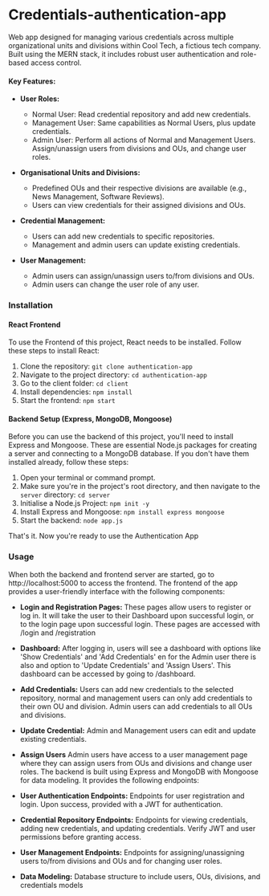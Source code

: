 # Credentials-authentication-app
Web app designed for managing various credentials across multiple organizational units and divisions within Cool Tech, a fictious tech company. Built using the MERN stack, it includes robust user authentication and role-based access control.

#### Key Features:
- **User Roles:**
  - Normal User: Read credential repository and add new credentials.
  - Management User: Same capabilities as Normal Users, plus update credentials.
  - Admin User: Perform all actions of Normal and Management Users. Assign/unassign users from divisions and OUs, and change user roles.

- **Organisational Units and Divisions:**
  - Predefined OUs and their respective divisions are available (e.g., News Management, Software Reviews).
  - Users can view credentials for their assigned divisions and OUs.

- **Credential Management:**
  - Users can add new credentials to specific repositories.
  - Management and admin users can update existing credentials.

- **User Management:**
  - Admin users can assign/unassign users to/from divisions and OUs.
  - Admin users can change the user role of any user.

### Installation

#### React Frontend
To use the Frontend of this project, React needs to be installed. Follow these steps to install React:
1. Clone the repository: `git clone authentication-app`
2. Navigate to the project directory: `cd authentication-app`
3. Go to the client folder: `cd client` 
4. Install dependencies: `npm install`
5. Start the frontend: `npm start`

#### Backend Setup (Express, MongoDB, Mongoose)
Before you can use the backend of this project, you'll need to install Express and Mongoose. These are essential Node.js packages for creating a server and connecting to a MongoDB database. If you don't have them installed already, follow these steps:
1. Open your terminal or command prompt.
2. Make sure you're in the project's root directory, and then navigate to the `server` directory: `cd server`
3. Initialise a Node.js Project: `npm init -y`
4. Install Express and Mongoose: `npm install express mongoose`
5. Start the backend: `node app.js`

That's it. Now you're ready to use the Authentication App

### Usage
When both the backend and frontend server are started, go to http://localhost:5000 to access the frontend. 
The frontend of the app provides a user-friendly interface with the following components:

- **Login and Registration Pages:** These pages allow users to register or log in. It will take the user to their Dashboard upon successful login, or to the login page upon successful login. These pages are accessed with /login and /registration
- **Dashboard:** After logging in, users will see a dashboard with options like 'Show Credentials' and 'Add Credentials' en for the Admin user there is also and option to 'Update Credentials' and 'Assign Users'. This dashboard can be accessed by going to /dashboard. 
- **Add Credentials:** Users can add new credentials to the selected repository, normal and management users can only add credentials to their own OU and division. Admin users can add credentials to all OUs and divisions.
- **Update Credential:** Admin and Management users can edit and update existing credentials.
- **Assign Users** Admin users have access to a user management page where they can assign users from OUs and divisions and change user roles.
The backend is built using Express and MongoDB with Mongoose for data modeling. It provides the following endpoints:
- **User Authentication Endpoints:** Endpoints for user registration and login. Upon success, provided with a JWT for authentication.
- **Credential Repository Endpoints:** Endpoints for viewing credentials, adding new credentials, and updating credentials. Verify JWT and user permissions before granting access.
- **User Management Endpoints:** Endpoints for assigning/unassigning users to/from divisions and OUs and for changing user roles.

- **Data Modeling:** Database structure to include users, OUs, divisions, and credentials models 
